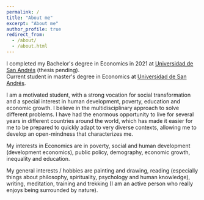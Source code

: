 ```yaml
---
permalink: /
title: "About me"
excerpt: "About me"
author_profile: true
redirect_from: 
  - /about/
  - /about.html
---
```

I completed my Bachelor's degree in Economics in 2021 at [Universidad de San Andrés](www.udesa.edu.ar) (thesis pending).  
Current student in master's degree in Economics at [Universidad de San Andrés](www.udesa.edu.ar). 

I am a motivated student, with a strong vocation for social transformation and a special interest in human development,
poverty, education and economic growth. I believe in the multidisciplinary approach to solve different problems. I have had the enormous opportunity to live for several years in different countries around the world, which has made it easier for me to be prepared to quickly adapt to very diverse contexts, allowing me to develop an open-mindness that characterizes me. 

My interests in Economics are in poverty, social and human development (development economics), public policy, demography, economic growth, inequality and education. 

My general interests / hobbies are painting and drawing, reading (especially things about philosophy, spirituality, psychology and human knowledge), writing, meditation, training and trekking (I am an active person who really enjoys being surrounded by nature).





